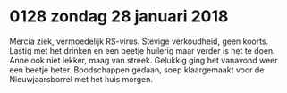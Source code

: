 # 0128 zondag 28 januari 2018
Mercia ziek, vermoedelijk RS-virus. Stevige verkoudheid, geen koorts. Lastig met het drinken en een beetje huilerig maar verder is het te doen. Anne ook niet lekker, maag van streek. Gelukkig ging het vanavond weer een beetje beter. Boodschappen gedaan, soep klaargemaakt voor de Nieuwjaarsborrel met het huis morgen.